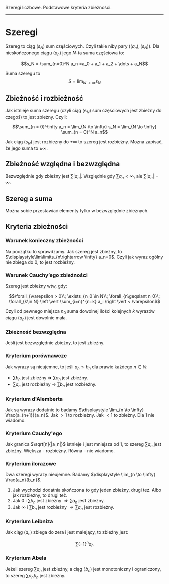 Szeregi liczbowe. Podstawowe kryteria zbieżności.

---

# Szeregi
Szereg to ciąg $(s_N)$ sum częściowych. Czyli takie niby pary $\bigl((a_n), (s_N)\bigr)$. Dla nieskończonego ciągu $(a_n)$ jego $N$-ta suma częściowa to:

$$s_N = \sum_{n=0}^N a_n =a_0 + a_1 + a_2 + \dots + a_N$$

Suma szeregu to $$S = \lim_{N \rightarrow \infty }s_N$$

## Zbieżność i rozbieżność
Jak istnieje suma szeregu (czyli ciąg $(s_N)$ sum częściowych jest zbieżny do czegoś) to jest zbieżny. Czyli:

$$\sum_{n = 0}^\infty a_n = \lim_{N \to \infty} s_N = \lim_{N \to \infty} \sum_{n = 0}^N a_n$$

Jak ciąg $(s_N)$ jest rozbieżny do $\displaystyle\pm\infty$ to szereg jest rozbieżny. Można zapisać, że jego suma to $\displaystyle\pm\infty$.

## Zbieżność względna i bezwzględna
Bezwzględnie gdy zbieżny jest $\sum |a_n|$. Względnie gdy $\sum a_n < \infty$, ale $\sum |a_n| = \infty$.

## Szereg a suma
Można sobie przestawiać elementy tylko w bezwzględnie zbieżnych.

## Kryteria zbieżności

### Warunek konieczny zbieżności
Na początku to sprawdzamy. Jak szereg jest zbieżny, to $\displaystyle\lim\limits_{n\rightarrow \infty} a_n=0$. Czyli jak wyraz ogólny nie zbiega do $0$, to jest rozbieżny.

### Warunek Cauchy’ego zbieżności
Szereg jest zbieżny wtw, gdy:

$$\forall_{\varepsilon > 0}\; \exists_{n_0 \in N}\; \forall_{n\geqslant n_0}\; \forall_{k\in N} \left \vert \sum_{i=n}^{n+k} a_i \right \vert < \varepsilon$$

Czyli od pewnego miejsca $n_0$ suma dowolnej ilości kolejnych $k$ wyrazów ciągu $(a_n)$ jest dowolnie mała.

### Zbieżność bezwzględna
Jeśli jest bezwzględnie zbieżny, to jest zbieżny.

### Kryterium porównawcze
Jak wyrazy są nieujemne, to jeśli $a_n\leq b_n$ dla prawie każdego $n\in\mathbb{N}$:

* $\sum b_n$ jest zbieżny $\Rightarrow$ $\sum a_n$ jest zbieżny.
* $\sum a_n$ jest rozbieżny $\Rightarrow$ $\sum b_n$ jest rozbieżny.

### Kryterium d'Alemberta
Jak są wyrazy dodatnie to badamy $\displaystyle \lim_{n \to \infty} \frac{a_{n+1}}{a_n}$. Jak $> 1$ to rozbieżny. Jak $< 1$ to zbieżny. Dla $1$ nie wiadomo.

### Kryterium Cauchy'ego
Jak granica $\sqrt[n]{|a_n|}$ istnieje i jest mniejsza od $1$, to szereg $\sum a_n$ jest zbieżny. Większa - rozbieżny. Równa - nie wiadomo.

### Kryterium ilorazowe
Dwa szeregi wyrazy nieujemne. Badamy $\displaystyle \lim_{n \to \infty} \frac{a_n}{b_n}$.

1. Jak wychodzi dodatnia skończona to gdy jeden zbieżny, drugi też. Albo jak rozbieżny, to drugi też.
2. Jak $0$ i $\sum b_n$ jest zbieżny $\Rightarrow \sum a_n$ jest zbieżny.
3. Jak $\infty$ i $\sum b_n$ jest rozbieżny $\Rightarrow \sum a_n$ jest rozbieżny.

### Kryterium Leibniza
Jak ciąg $(a_{n})$ zbiega do zera i jest malejący, to zbieżny jest:

$$\sum (-1)^{n}a_{n}$$

### Kryterium Abela
Jeżeli szereg $\sum a_n$ jest zbieżny, a ciąg $(b_n)$ jest monotoniczny i ograniczony, to szereg $\sum a_nb_n$ jest zbieżny.

